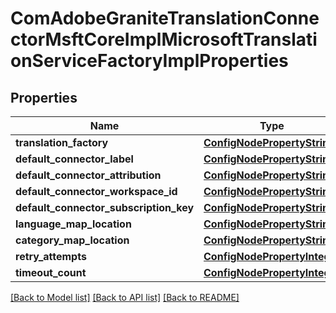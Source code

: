 # ComAdobeGraniteTranslationConnectorMsftCoreImplMicrosoftTranslationServiceFactoryImplProperties

## Properties
Name | Type | Description | Notes
------------ | ------------- | ------------- | -------------
**translation_factory** | [**ConfigNodePropertyString**](ConfigNodePropertyString.md) |  | [optional] 
**default_connector_label** | [**ConfigNodePropertyString**](ConfigNodePropertyString.md) |  | [optional] 
**default_connector_attribution** | [**ConfigNodePropertyString**](ConfigNodePropertyString.md) |  | [optional] 
**default_connector_workspace_id** | [**ConfigNodePropertyString**](ConfigNodePropertyString.md) |  | [optional] 
**default_connector_subscription_key** | [**ConfigNodePropertyString**](ConfigNodePropertyString.md) |  | [optional] 
**language_map_location** | [**ConfigNodePropertyString**](ConfigNodePropertyString.md) |  | [optional] 
**category_map_location** | [**ConfigNodePropertyString**](ConfigNodePropertyString.md) |  | [optional] 
**retry_attempts** | [**ConfigNodePropertyInteger**](ConfigNodePropertyInteger.md) |  | [optional] 
**timeout_count** | [**ConfigNodePropertyInteger**](ConfigNodePropertyInteger.md) |  | [optional] 

[[Back to Model list]](../README.md#documentation-for-models) [[Back to API list]](../README.md#documentation-for-api-endpoints) [[Back to README]](../README.md)


